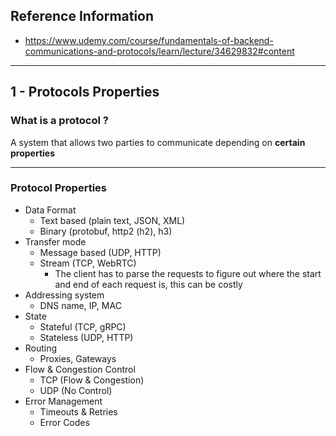 ## Reference Information
- https://www.udemy.com/course/fundamentals-of-backend-communications-and-protocols/learn/lecture/34629832#content

---
## 1 - Protocols Properties

### What is a protocol ?

A system that allows two parties to communicate depending on **certain properties**

---
### Protocol Properties

- Data Format
	- Text based (plain text, JSON, XML)
	- Binary (protobuf, http2 (h2), h3)
- Transfer mode
	- Message based (UDP, HTTP)
	- Stream (TCP, WebRTC)
		- The client has to parse the requests to figure out where the start and end of each request is, this can be costly
- Addressing system
	- DNS name, IP, MAC
- State
	- Stateful (TCP, gRPC)
	- Stateless (UDP, HTTP)
- Routing
	- Proxies, Gateways
- Flow & Congestion Control
	- TCP (Flow & Congestion)
	- UDP (No Control)
- Error Management
	- Timeouts & Retries
	- Error Codes
